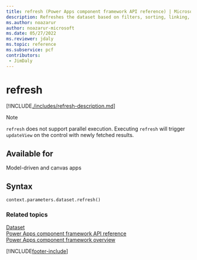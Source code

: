 ```yaml
---
title: refresh (Power Apps component framework API reference) | Microsoft Docs
description: Refreshes the dataset based on filters, sorting, linking, new column.
ms.author: noazarur
author: noazarur-microsoft
ms.date: 05/27/2022
ms.reviewer: jdaly
ms.topic: reference
ms.subservice: pcf
contributors:
 - JimDaly
---
```


# refresh

[!INCLUDE[./includes/refresh-description.md](./includes/refresh-description.md)]

> [!NOTE]
> `refresh` does not support parallel execution.
> Executing `refresh` will trigger `updateView` on the control with newly fetched results.

## Available for

Model-driven and canvas apps

## Syntax

`context.parameters.dataset.refresh()`

### Related topics

[Dataset](../dataset.md)<br/>
[Power Apps component framework API reference](../../reference/index.md)<br/>
[Power Apps component framework overview](../../overview.md)

[!INCLUDE[footer-include](../../../../includes/footer-banner.md)]
